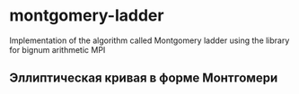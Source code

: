 # montgomery-ladder
Implementation of the algorithm called Montgomery ladder using the library for bignum arithmetic MPI

## Эллиптическая кривая в форме Монтгомери
